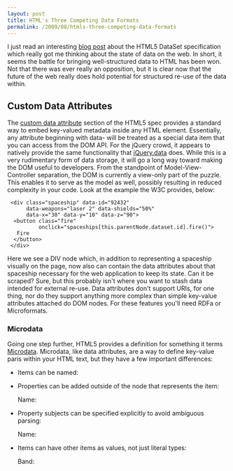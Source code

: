 ```yaml
---
layout: post
title: HTML's Three Competing Data Formats
permalink: /2009/08/htmls-three-competing-data-formats
---
```


I just read an interesting [blog
post](http://www.barklund.org/blog/2009/08/28/html-5-datasets/) about the HTML5
DataSet specification which really got me thinking about the state of data on
the web. In short, it seems the battle for bringing well-structured data to
HTML has been won. Not that there was ever really an opposition, but it is
clear now that the future of the web really does hold potential for structured
re-use of the data within.

## Custom Data Attributes

The [custom data
attribute](http://dev.w3.org/html5/spec/Overview.html#embedding-custom-non-visible-data)
section of the HTML5 spec provides a standard way to embed key-valued metadata
inside any HTML element. Essentially, any attribute beginning with data- will
be treated as a special data item that you can access from the DOM API. For the
jQuery crowd, it appears to natively provide the same functionality that
[jQuery.data](http://docs.jquery.com/Internals/jQuery.data) does. While this is
a very rudimentary form of data storage, it will go a long way toward making
the DOM useful to developers.  From the standpoint of Model-View-Controller
separation, the DOM is currently a view-only part of the puzzle. This enables
it to serve as the model as well, possibly resulting in reduced complexity in
your code. Look at the example the W3C provides, below:

     <div class="spaceship" data-id="92432"
          data-weapons="laser 2" data-shields="50%"
          data-x="30" data-y="10" data-z="90">
      <button class="fire"
              onclick="spaceships[this.parentNode.dataset.id].fire()">
       Fire
      </button>
     </div>

Here we see a DIV node which, in addition to representing a spaceship visually
on the page, now also can contain the data attributes about that spaceship
necessary for the web application to keep its state. Can it be scraped? Sure,
but this probably isn't where you want to stash data intended for external
re-use. Data attributes don't support URIs, for one thing, nor do they support
anything more complex than simple key-value attributes attached do DOM nodes.
For these features you'll need RDFa or Microformats.

### Microdata

Going one step further, HTML5 provides a definition for something it terms
[Microdata](http://dev.w3.org/html5/spec/Overview.html#microdata). Microdata,
like data attributes, are a way to define key-value paris within your HTML
text, but they have a few important differences:

*  Items can be named:

     <div item id="amanda">
     </div>

*  Properties can be added outside of the node that represents the item:

     <div item id="amanda">
     Name: <span itemprop="name"&gtAmanda</span>
     </div>

*  Property subjects can be specified explicitly to avoid ambiguous parsing:

    <div item id="amanda">
    Name: <span itemfor="amanda" itemprop="name"&gtAmanda</span>
    </div>

*  Items can have other items as values, not just literal types:

   <div item id="amanda">
   Band: <span itemfor="amanda" itemprop="band" item id="someBand"&gtThe Scripting Javas</span>
   </div>

